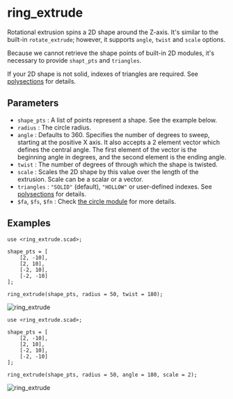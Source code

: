 # ring_extrude

Rotational extrusion spins a 2D shape around the Z-axis. It's similar to the built-in `rotate_extrude`; however, it supports `angle`, `twist` and `scale` options. 

Because we cannot retrieve the shape points of built-in 2D modules, it's necessary to provide `shapt_pts` and `triangles`. 

If your 2D shape is not solid, indexes of triangles are required. See [polysections](https://openhome.cc/eGossip/OpenSCAD/lib2x-polysections.html) for details.

## Parameters

- `shape_pts` : A list of points represent a shape. See the example below.
- `radius` : The circle radius.
- `angle` : Defaults to 360. Specifies the number of degrees to sweep, starting at the positive X axis. It also accepts a 2 element vector which defines the central angle. The first element of the vector is the beginning angle in degrees, and the second element is the ending angle.
- `twist` : The number of degrees of through which the shape is twisted.
- `scale` : Scales the 2D shape by this value over the length of the extrusion. Scale can be a scalar or a vector.
- `triangles` : `"SOLID"` (default), `"HOLLOW"` or user-defined indexes. See [polysections](https://openhome.cc/eGossip/OpenSCAD/lib2x-polysections.html) for details.
- `$fa`, `$fs`, `$fn` : Check [the circle module](https://en.wikibooks.org/wiki/OpenSCAD_User_Manual/Using_the_2D_Subsystem#circle) for more details.

## Examples

	use <ring_extrude.scad>;

	shape_pts = [
		[2, -10],
		[2, 10],
		[-2, 10],
		[-2, -10]
	];

	ring_extrude(shape_pts, radius = 50, twist = 180);

![ring_extrude](images/lib-ring_extrude-1.JPG)

	use <ring_extrude.scad>;

	shape_pts = [
		[2, -10],
		[2, 10],
		[-2, 10],
		[-2, -10]
	];

	ring_extrude(shape_pts, radius = 50, angle = 180, scale = 2);

![ring_extrude](images/lib-ring_extrude-2.JPG)
